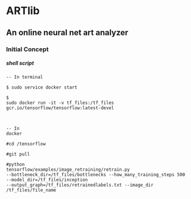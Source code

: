 # ARTlib

## An online neural net art analyzer

### Initial Concept


##### shell script  
<code>-- In terminal <br><br>$ sudo service docker start<br><br>$ sudo docker run -it -v tf_files:/tf_files gcr.io/tensorflow/tensorflow:latest-devel<br><br><br><br>-- In docker<br><br>#cd /tensorflow<br><br>#git pull<br><br>#python tensorflow/examples/image_retraining/retrain.py --bottleneck_dir=/tf_files/bottlenecks --how_many_training_steps 500 --model_dir=/tf_files/inception --output_graph=/tf_files/retrainedlabels.txt --image_dir /tf_files/file_name

</code>

